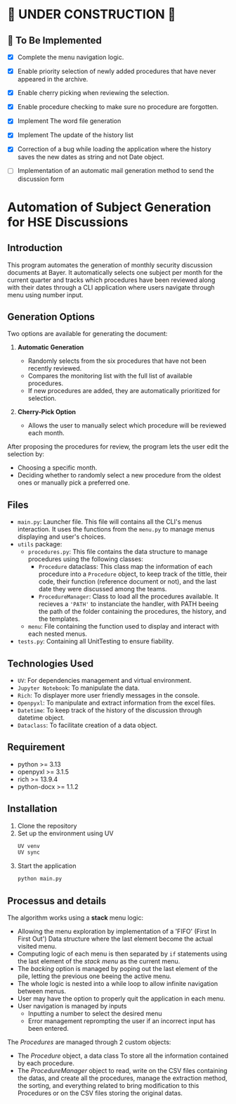 
# 🚧 UNDER CONSTRUCTION 🚧  

## 🚀 To Be Implemented  

- [x] Complete the menu navigation logic. 
- [x] Enable priority selection of newly added procedures that have never appeared in the archive.  
- [x] Enable cherry picking when reviewing the selection.
- [x] Enable procedure checking to make sure no procedure are forgotten.
- [x] Implement The word file generation
- [x] Implement The update of the history list
- [x] Correction of a bug while loading the application where the history saves the new dates as string and not Date object.
- [ ] Implementation of an automatic mail generation method to send the discussion form


# Automation of Subject Generation for HSE Discussions  

## Introduction  
This program automates the generation of monthly security discussion documents at Bayer. It automatically selects one subject per month for the current quarter and tracks which procedures have been reviewed along with their dates through a CLI application where users navigate through menu using number input.

## Generation Options  
Two options are available for generating the document:  

1. **Automatic Generation**  
   - Randomly selects from the six procedures that have not been recently reviewed.  
   - Compares the monitoring list with the full list of available procedures.  
   - If new procedures are added, they are automatically prioritized for selection.  

2. **Cherry-Pick Option**  
   - Allows the user to manually select which procedure will be reviewed each month.  

After proposing the procedures for review, the program lets the user edit the selection by:  
- Choosing a specific month.  
- Deciding whether to randomly select a new procedure from the oldest ones or manually pick a preferred one. 

## Files

- `main.py`: Launcher file. This file will contains all the CLI's menus interaction. It uses the functions from the `menu.py` to manage menus displaying and user's choices.
- `utils` package:
   - `procedures.py`: This file contains the data structure to manage procedures using the following classes:
      -  `Procedure` dataclass: This class map the information of each procedure into a `Procedure` object, to keep track of the tittle, their code, their function (reference document or not), and the last date they were discussed among the teams.
      - `ProcedureManager`: Class to load all the procedures available. It recieves a `'PATH'` to instanciate the handler, with PATH beeing the path of the folder containing the procedures, the history, and the templates.
   - `menu`: File containing the function used to display and interact with each nested menus.
- `tests.py`: Containing all UnitTesting to ensure fiability.

## Technologies Used
- `UV`: For dependencies management and virtual environment.
- `Jupyter Notebook`: To manipulate the data.
- `Rich`: To displayer more user friendly messages in the console.
- `Openpyxl`: To manipulate and extract information from the excel files.
- `Datetime`: To keep track of the history of the discussion through datetime object.
- `Dataclass`: To facilitate creation of a data object.

## Requirement
- python >= 3.13
- openpyxl >= 3.1.5
- rich >= 13.9.4
- python-docx >= 1.1.2

## Installation

1. Clone the repository
2. Set up the environment using UV
   ```bash
   UV venv
   UV sync
   ```
3. Start the application
   ```bash
   python main.py
   ```

## Processus and details
The algorithm works using a **stack** menu logic: 
- Allowing the menu exploration by implementation of a 'FIFO' (First In First Out') Data structure where the last element become the actual visited menu.
- Computing logic of each menu is then separated by `if` statements using the last element of the *stack menu* as the current menu.
- The *backing* option is managed by poping out the last element of the pile, letting the previous one beeing the active menu.
- The whole logic is nested into a while loop to allow infinite navigation between menus.
- User may have the option to properly quit the application in each menu.
- User navigation is managed by inputs
   - Inputting a number to select the desired menu
   - Error management reprompting the user if an incorrect input has been entered.

The *Procedures* are managed through 2 custom objects:
   - The *Procedure* object, a data class To store all the information contained by each procedure.
   - The *ProcedureManager* object to read, write on the CSV files containing the datas, and create all the procedures, manage the extraction method, the sorting, and everything related to bring modification to this Procedures or on the CSV files storing the original datas.
